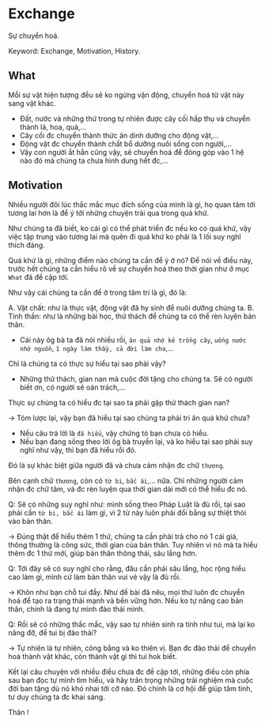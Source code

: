 # Exchange

Sự chuyển hoá.


Keyword: Exchange, Motivation, History.


## What

Mỗi sự vật hiện tượng đều sẽ ko ngừng vận động, chuyển hoá từ vật này sang vật khác.

- Đất, nước và những thứ trong tự nhiên được cây cối hấp thụ và chuyển thành lá, hoa, quả,...
- Cây cối đc chuyển thành thức ăn dinh dưỡng cho động vật,...
- Động vật đc chuyển thành chất bổ dưỡng nuôi sống con người,...
- Vậy con người ắt hẳn cũng vậy, sẽ chuyển hoá để đóng góp vào 1 hệ nào đó mà chúng ta chưa hình dung hết đc,...


## Motivation

Nhiều người đôi lúc thắc mắc mục đích sống của mình là gì, họ quan tâm tới tương lai
hơn là để ý tới những chuyện trải qua trong quá khứ.

Như chúng ta đã biết, ko cái gì có thể phát triển đc nếu ko có quá khứ,
vậy việc tập trung vào tương lai mà quên đi quá khứ ko phải là 1 lối suy nghĩ thích đáng.

Quá khứ là gì, những điểm nào chúng ta cần để ý ở nó?
Để nói về điều này, trước hết chúng ta cần hiểu rõ về sự chuyển hoá theo thời gian như ở mục `What` đã đề cập tới.

Như vậy cái chúng ta cần để ở trong tâm trí là gì, đó là:

A. Vật chất: như là thực vật, động vật đã hy sinh để nuôi dưỡng chúng ta.
B. Tinh thần: như là những bài học, thử thách để chúng ta có thể rèn luyện bản thân.

- Cái này ôg bà ta đã nói nhiều rồi, `ăn quả nhớ kẻ trồng cây`, `uống nước nhớ nguồn`,
`1 ngày làm thầy, cả đời làm cha`,...

Chỉ là chúng ta có thực sự hiểu tại sao phải vậy?

- Những thử thách, gian nan mà cuộc đời tặng cho chúng ta. Sẽ có người biết ơn,
có người sẽ oán trách,...

Thực sự chúng ta có hiểu đc tại sao ta phải gặp thử thách gian nan?


-> Tóm lược lại, vậy bạn đã hiểu tại sao chúng ta phải tri ân quá khứ chưa?

- Nếu câu trả lời là `đã hiểu`, vậy chứng tỏ bạn chưa có hiểu.
- Nếu bạn đang sống theo lời ôg bà truyền lại, và ko hiểu tại sao phải suy nghĩ như vậy,
thì bạn đã hiểu rồi đó.

Đó là sự khác biệt giữa người đã và chưa cảm nhận đc chữ `thương`.

Bên cạnh chữ `thương`, còn có `từ bi`, `bắc ái`,... nữa. Chỉ những người cảm nhận đc chữ tâm,
và đc rèn luyện qua thời gian dài mới có thể hiểu đc nó.

Q: Sẽ có những suy nghĩ như: mình sống theo Pháp Luật là đủ rồi, tại sao phải cần `từ bi, bắc ái` làm gì,
vì 2 từ này luôn phải đổi bằng sự thiệt thòi vào bản thân.

-> Đúng thật để hiểu thêm 1 thứ, chúng ta cần phải trả cho nó 1 cái giá, thông thường là công sức, thời gian
của bản thân. Tuy nhiên vì nó mà ta hiểu thêm đc 1 thứ mới, giúp bản thân thông thái, sâu lắng hơn.

Q: Tới đây sẽ có suy nghĩ cho rằng, đâu cần phải sâu lắng, học rộng hiểu cao làm gì,
mình cứ làm bản thân vui vẻ vậy là đủ rồi.

-> Khôn như bạn chỗ tui đầy. Như đề bài đã nêu, mọi thứ luôn đc chuyển hoá để tạo ra trạng thái
mạnh và bền vững hơn. Nếu ko tự nâng cao bản thân, chính là đang tự mình đào thải mình.

Q: Rồi sẽ có những thắc mắc, vậy sao tự nhiên sinh ra tính như tui, mà lại ko nâng đỡ, để tui bị đào thải?

-> Tự nhiên là tự nhiên, công bằng và ko thiên vị. Bạn đc đào thải để chuyển hoá thành vật khác, còn thành
vật gì thì tui hok biết.



Kết lại câu chuyện với nhiều điều chưa đc đề cập tới, những điều còn phía sau bạn đọc tự mình tìm hiểu,
và hãy trân trọng những trải nghiệm mà cuộc đời ban tặng dù nó khó nhai tới cỡ nào. Đó chính là cơ hội
để giúp tâm tính, tư duy chúng ta đc khai sáng.

Thân !
